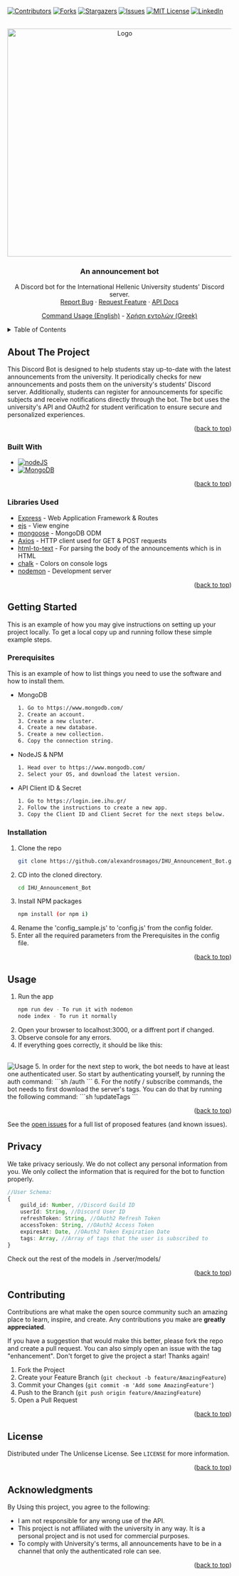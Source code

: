 
<a name="readme-top"></a>


<!-- PROJECT SHIELDS -->
[![Contributors][contributors-shield]][contributors-url]
[![Forks][forks-shield]][forks-url]
[![Stargazers][stars-shield]][stars-url]
[![Issues][issues-shield]][issues-url]
[![MIT License][license-shield]][license-url]
[![LinkedIn][linkedin-shield]][linkedin-url]



<!-- PROJECT LOGO -->
<br />
<div align="center">
  <a href="https://github.com/alexandrosmagos/IHU_Announcement_Bot">
    <img src="imgs/logo.jpg" alt="Logo" width="512" height="512">
  </a>

<h3 align="center">An announcement bot</h3>

  <p align="center">
    A Discord bot for the International Hellenic University students' Discord server.
    <br />
    <a href="https://github.com/alexandrosmagos/IHU_Announcement_Bot/issues">Report Bug</a>
    ·
    <a href="https://github.com/alexandrosmagos/IHU_Announcement_Bot/issues">Request Feature</a>
    ·
    <a href="https://login.iee.ihu.gr/">API Docs</a>
  </p>
  <p align="center">
    <a href="https://github.com/alexandrosmagos/IHU_Announcement_Bot/blob/master/COMMANDS.md">Command Usage (English)</a>
    -
    <a href="https://github.com/alexandrosmagos/IHU_Announcement_Bot/blob/master/COMMANDS_el.md">Χρήση εντολών (Greek)</a>
  </p>
</div>



<!-- TABLE OF CONTENTS -->
<details>
  <summary>Table of Contents</summary>
  <ol>
    <li>
      <a href="#about-the-project">About The Project</a>
      <ul>
        <li><a href="#built-with">Built With</a></li>
        <li><a href="#libraries-used">Libraries Used</a></li>
      </ul>
    </li>
    <li>
      <a href="#getting-started">Getting Started</a>
      <ul>
        <li><a href="#prerequisites">Prerequisites</a></li>
        <li><a href="#installation">Installation</a></li>
      </ul>
    </li>
    <li><a href="#usage">Usage</a></li>
    <li><a href="#privacy">Privacy</a></li>
    <li><a href="#contributing">Contributing</a></li>
    <li><a href="#license">License</a></li>
    <li><a href="#acknowledgments">Acknowledgments</a></li>
  </ol>
</details>



<!-- ABOUT THE PROJECT -->
## About The Project

This Discord Bot is designed to help students stay up-to-date with the latest announcements from the university. 
It periodically checks for new announcements and posts them on the university's students' Discord server. 
Additionally, students can register for announcements for specific subjects and receive notifications directly through the bot. 
The bot uses the university's API and OAuth2 for student verification to ensure secure and personalized experiences.
<!-- Here's a blank template to get started: To avoid retyping too much info. Do a search and replace with your text editor for the following: `github_username`, `repo_name`, `twitter_handle`, `linkedin_username`, `email_client`, `email`, `project_title`, `project_description` -->

<p align="right">(<a href="#readme-top">back to top</a>)</p>



### Built With

* [![nodeJS][nodeJS.org]][nodeJS-download-url]
* [![MongoDB][mongodb.com]][mongoDB-url]

<p align="right">(<a href="#readme-top">back to top</a>)</p>


### Libraries Used
<!-- body-parser, discord.js, ejs, html-to-text, mongoose, nodemon -->
* [Express](https://www.npmjs.com/package/express) - Web Application Framework & Routes
* [ejs](https://www.npmjs.com/package/ejs) - View engine
* [mongoose](https://www.npmjs.com/package/mongoose) - MongoDB ODM
* [Axios](https://www.npmjs.com/package/axios) - HTTP client used for GET & POST requests
* [html-to-text](https://www.npmjs.com/package/html-to-text) - For parsing the body of the announcements which is in HTML
* [chalk](https://www.npmjs.com/package/chalk) - Colors on console logs
* [nodemon](https://www.npmjs.com/package/nodemon) - Development server


<p align="right">(<a href="#readme-top">back to top</a>)</p>



<!-- GETTING STARTED -->
## Getting Started

This is an example of how you may give instructions on setting up your project locally.
To get a local copy up and running follow these simple example steps.

### Prerequisites

This is an example of how to list things you need to use the software and how to install them.
* MongoDB
  ```sh
  1. Go to https://www.mongodb.com/
  2. Create an account.
  3. Create a new cluster.
  4. Create a new database.
  5. Create a new collection.
  6. Copy the connection string.
  ```


* NodeJS & NPM
  ```sh
  1. Head over to https://www.mongodb.com/
  2. Select your OS, and download the latest version.
  ```

* API Client ID & Secret
  ```sh
  1. Go to https://login.iee.ihu.gr/
  2. Follow the instructions to create a new app.
  3. Copy the Client ID and Client Secret for the next steps below.
  ```

### Installation

1. Clone the repo
   ```sh
   git clone https://github.com/alexandrosmagos/IHU_Announcement_Bot.git
   ```
2. CD into the cloned directory.
   ```sh
   cd IHU_Announcement_Bot
   ```
3. Install NPM packages
   ```sh
   npm install (or npm i)
   ```
4. Rename the 'config_sample.js' to 'config.js' from the config folder.
5. Enter all the required parameters from the Prerequisites in the config file.

<p align="right">(<a href="#readme-top">back to top</a>)</p>



<!-- USAGE EXAMPLES -->
## Usage
1. Run the app
   ```sh
   npm run dev - To run it with nodemon
   node index - To run it normally
   ```
2. Open your browser to localhost:3000, or a diffrent port if changed.
3. Observe console for any errors.
4. If everything goes correctly, it should be like this:
<br>
<img src="imgs/console.jpg" alt="Usage" >
5. In order for the next step to work, the bot needs to have at least one authenticated user. So start by authenticating yourself, by running the auth command:
   ```sh
   /auth
   ```
6. For the notify / subscribe commands, the bot needs to first download the server's tags. You can do that by running the following command:
   ```sh
   !updateTags
   ```

<p align="right">(<a href="#readme-top">back to top</a>)</p>

See the [open issues](https://github.com/alexandrosmagos/IHU_Announcement_Bot/issues) for a full list of proposed features (and known issues).



<!-- PRIVACY -->
## Privacy
<!-- We take privacy seriously -->
We take privacy seriously. We do not collect any personal information from you. We only collect the information that is required for the bot to function properly.
```ts
//User Schema:
{
	guild_id: Number, //Discord Guild ID
	userId: String, //Discord User ID
	refreshToken: String, //OAuth2 Refresh Token
	accessToken: String, //OAuth2 Access Token
	expiresAt: Date, //OAuth2 Token Expiration Date
	tags: Array, //Array of tags that the user is subscribed to
}
```
Check out the rest of the models in ./server/models/

<p align="right">(<a href="#readme-top">back to top</a>)</p>



<!-- CONTRIBUTING -->
## Contributing

Contributions are what make the open source community such an amazing place to learn, inspire, and create. Any contributions you make are **greatly appreciated**.

If you have a suggestion that would make this better, please fork the repo and create a pull request. You can also simply open an issue with the tag "enhancement".
Don't forget to give the project a star! Thanks again!

1. Fork the Project
2. Create your Feature Branch (`git checkout -b feature/AmazingFeature`)
3. Commit your Changes (`git commit -m 'Add some AmazingFeature'`)
4. Push to the Branch (`git push origin feature/AmazingFeature`)
5. Open a Pull Request

<p align="right">(<a href="#readme-top">back to top</a>)</p>



<!-- LICENSE -->
## License

Distributed under The Unlicense License. See `LICENSE` for more information.

<p align="right">(<a href="#readme-top">back to top</a>)</p>


<!-- ACKNOWLEDGMENTS -->
## Acknowledgments
By Using this project, you agree to the following:
* I am not responsible for any wrong use of the API.
* This project is not affiliated with the university in any way. It is a personal project and is not used for commercial purposes.
* To comply with University's terms, all announcements have to be in a channel that only the authenticated role can see.

<p align="right">(<a href="#readme-top">back to top</a>)</p>



<!-- MARKDOWN LINKS & IMAGES -->
<!-- https://www.markdownguide.org/basic-syntax/#reference-style-links -->
[contributors-shield]: https://img.shields.io/github/contributors/alexandrosmagos/IHU_Announcement_Bot.svg?style=for-the-badge
[contributors-url]: https://github.com/alexandrosmagos/IHU_Announcement_Bot/graphs/contributors
[forks-shield]: https://img.shields.io/github/forks/alexandrosmagos/IHU_Announcement_Bot.svg?style=for-the-badge
[forks-url]: https://github.com/alexandrosmagos/IHU_Announcement_Bot/network/members
[stars-shield]: https://img.shields.io/github/stars/alexandrosmagos/IHU_Announcement_Bot.svg?style=for-the-badge
[stars-url]: https://github.com/alexandrosmagos/IHU_Announcement_Bot/stargazers
[issues-shield]: https://img.shields.io/github/issues/alexandrosmagos/IHU_Announcement_Bot.svg?style=for-the-badge
[issues-url]: https://github.com/alexandrosmagos/IHU_Announcement_Bot/issues
[license-shield]: https://img.shields.io/github/license/alexandrosmagos/IHU_Announcement_Bot.svg?style=for-the-badge
[license-url]: https://github.com/alexandrosmagos/IHU_Announcement_Bot/blob/master/LICENSE
[linkedin-shield]: https://img.shields.io/badge/-LinkedIn-black.svg?style=for-the-badge&logo=linkedin&colorB=555
[linkedin-url]: https://www.linkedin.com/in/alexandrosmagos/
[product-screenshot]: images/screenshot.png
[mongodb.com]: https://img.shields.io/badge/mongodb-%234ea94b.svg?style=for-the-badge&logo=mongodb&logoColor=white
[nodeJS.org]: https://img.shields.io/badge/node.js-6DA55F?style=for-the-badge&logo=node.js&logoColor=white
[nodeJS-url]: https://nodejs.org/
[nodeJS-download-url]: https://nodejs.org/en/download/
[mongoDB-url]: https://www.mongodb.com/